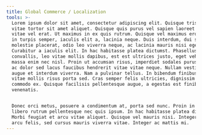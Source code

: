 ```yaml
---
title: Global Commerce / Localization
tools: >-
  Lorem ipsum dolor sit amet, consectetur adipiscing elit. Quisque tristique
  vitae tortor sit amet aliquet. Quisque quis purus vel sapien laoreet malesuada
  vitae vel erat. Ut maximus in ex quis rutrum. Quisque vel maximus eros. Nulla
  in turpis semper, iaculis elit a, lacinia neque. Duis interdum, dui sit amet
  molestie placerat, odio leo viverra neque, ac lacinia mauris nisi eget nibh.
  Curabitur a iaculis elit. In hac habitasse platea dictumst. Phasellus
  convallis, leo vitae mollis dapibus, est est ultrices justo, eget vehicula
  massa enim nec nisl. Proin ut accumsan risus, imperdiet sodales purus. Proin
  ac dolor sed lacus faucibus hendrerit vitae vitae neque. Nullam vestibulum
  augue et interdum viverra. Nam a pulvinar tellus. In bibendum finibus nibh,
  vitae mollis risus porta sed. Cras semper felis ultricies, dignissim mi at,
  commodo ex. Quisque facilisis pellentesque augue, a egestas est finibus
  venenatis.


  Donec orci metus, posuere a condimentum at, porta sed nunc. Proin in felis sed
  libero rutrum pellentesque nec quis ipsum. In hac habitasse platea dictumst.
  Morbi feugiat et arcu vitae aliquet. Quisque vel mauris nisi. Integer feugiat
  arcu felis, sed cursus mauris viverra vitae. Integer ac mattis mi.
---
```


